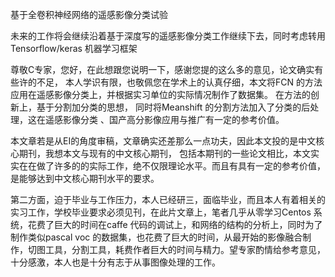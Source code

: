 
基于全卷积神经网络的遥感影像分类试验

未来的工作将会继续沿着基于深度写的遥感影像分类工作继续下去，同时考虑转用Tensorflow/keras 机器学习框架

尊敬C专家，您好，在此想跟您说明一下，感谢您提的这么多的意见，论文确实有些许的不足，
本人学识有限，也敬佩您在学术上的认真仔细，本文将FCN 的方法应用在遥感影像分类上，并根据实习单位的实际情况制作了数据集。
在方法的创新上，基于分割加分类的思想， 同时将Meanshift 的分割方法加入了分类的后处理，这在遥感影像分类 、国产高分影像应用与推广有一定的参考价值。

本文章若是从EI的角度审稿，文章确实还差那么一点功夫，因此本文投的是中文核心期刊，我想本文与现有的中文核心期刊，
包括本期刊的一些论文相比，本文实实在在做了许多的的实际工作，绝不仅限理论水平。而且有具有一定的参考价值，是能够达到中文核心期刊水平的要求。

第二方面，迫于毕业与工作压力，本人已经研三，面临毕业，而且本人有着相关的实习工作，学校毕业要求必须见刊，在此片文章上，笔者几乎从零学习Centos 系统，花费了巨大的时间在caffe 代码的调试上，和网络的结构的分析上，同时为了制作类似pascal voc 的数据集，也花费了巨大的时间，从最开始的影像融合制作，切图工具，分割工具，耗费作者巨大的时间与精力。望专家酌情给参考意见，十分感激，本人也是十分有志于从事图像处理的工作。
